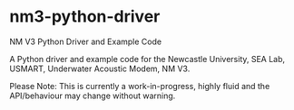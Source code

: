 # nm3-python-driver
NM V3 Python Driver and Example Code

A Python driver and example code for the Newcastle University, SEA Lab, USMART, Underwater Acoustic Modem, NM V3.

Please Note: This is currently a work-in-progress, highly fluid and the API/behaviour may change without warning. 
